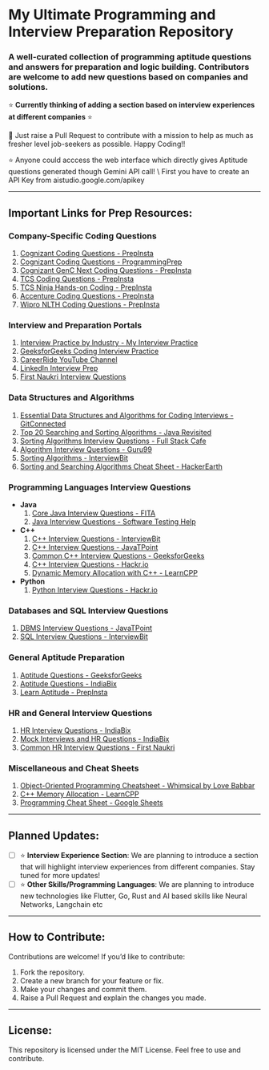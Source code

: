 # My Ultimate Programming and Interview Preparation Repository

### A well-curated collection of programming aptitude questions and answers for preparation and logic building. Contributors are welcome to add new questions based on companies and solutions.

⭐ **Currently thinking of adding a section based on interview experiences at different companies** ⭐

🚀 Just raise a Pull Request to contribute with a mission to help as much as fresher level job-seekers as possible. Happy Coding!!

⭐ Anyone could acccess the web interface which directly gives Aptitude questions generated though Gemini API call! \\ First you have to create an API Key from aistudio.google.com/apikey

---

## Important Links for Prep Resources:

### Company-Specific Coding Questions
1) [Cognizant Coding Questions - PrepInsta](https://prepinsta.com/cognizant/coding-questions/)
2) [Cognizant Coding Questions - ProgrammingPrep](https://www.programmingprep.com/cognizant-coding-questions/)
3) [Cognizant GenC Next Coding Questions - PrepInsta](https://prepinsta.com/cognizant-genc-next/coding-questions/)
4) [TCS Coding Questions - PrepInsta](https://prepinsta.com/tcs-coding-questions/)
5) [TCS Ninja Hands-on Coding - PrepInsta](https://prepinsta.com/tcs-ninja/hands-on-coding/)
6) [Accenture Coding Questions - PrepInsta](https://prepinsta.com/accenture/coding/)
7) [Wipro NLTH Coding Questions - PrepInsta](https://prepinsta.com/wipro-nlth/placement-papers/coding-ability/)

### Interview and Preparation Portals
1) [Interview Practice by Industry - My Interview Practice](https://myinterviewpractice.com/industries/)
2) [GeeksforGeeks Coding Interview Practice](https://www.geeksforgeeks.org/practice-for-cracking-any-coding-interview/)
3) [CareerRide YouTube Channel](https://www.youtube.com/c/CareerRideinfo/playlists?view=58)
4) [LinkedIn Interview Prep](https://www.linkedin.com/interview-prep/assessments/urn:li:fs_assessment:(1,a)/question/urn:li:fs_assessmentQuestion:(10011,aq11)/)
5) [First Naukri Interview Questions](https://www.firstnaukri.com/interview-questions-and-answers?utm_source=chpeventbyrg&utm_medium=email&utm_campaign=piqa)

### Data Structures and Algorithms
1) [Essential Data Structures and Algorithms for Coding Interviews - GitConnected](https://levelup.gitconnected.com/essential-data-structures-and-algorithms-for-coding-interviews-a283c755b304)
2) [Top 20 Searching and Sorting Algorithms - Java Revisited](https://javarevisited.blogspot.com/2019/04/top-20-searching-and-sorting-algorithms-interview-questions.html)
3) [Sorting Algorithms Interview Questions - Full Stack Cafe](https://www.fullstack.cafe/blog/sorting-algorithms-interview-questions)
4) [Algorithm Interview Questions - Guru99](https://www.guru99.com/algorithm-interview-questions.html)
5) [Sorting Algorithms - InterviewBit](https://www.interviewbit.com/tutorial/sorting-algorithms/#sorting-algorithms)
6) [Sorting and Searching Algorithms Cheat Sheet - HackerEarth](https://www.hackerearth.com/practice/notes/sorting-and-searching-algorithms-time-complexities-cheat-sheet/)

### Programming Languages Interview Questions
- **Java**
   1) [Core Java Interview Questions - FITA](https://www.fita.in/java-interview-questions-freshers/)
   2) [Java Interview Questions - Software Testing Help](https://www.softwaretestinghelp.com/core-java-interview-questions/)
- **C++**
   1) [C++ Interview Questions - InterviewBit](https://www.interviewbit.com/cpp-interview-questions/)
   2) [C++ Interview Questions - JavaTPoint](https://www.javatpoint.com/cpp-interview-questions)
   3) [Common C++ Interview Questions - GeeksforGeeks](https://www.geeksforgeeks.org/commonly-asked-c-interview-questions-set-1/)
   4) [C++ Interview Questions - Hackr.io](https://hackr.io/blog/cpp-interview-questions)
   5) [Dynamic Memory Allocation with C++ - LearnCPP](https://www.learncpp.com/cpp-tutorial/dynamic-memory-allocation-with-new-and-delete/)
- **Python**
   1) [Python Interview Questions - Hackr.io](https://hackr.io/blog/python-interview-questions)

### Databases and SQL Interview Questions
1) [DBMS Interview Questions - JavaTPoint](https://www.javatpoint.com/dbms-interview-questions)
2) [SQL Interview Questions - InterviewBit](https://www.interviewbit.com/sql-interview-questions/)

### General Aptitude Preparation
1) [Aptitude Questions - GeeksforGeeks](https://www.geeksforgeeks.org/aptitude-gq/)
2) [Aptitude Questions - IndiaBix](https://www.indiabix.com/)
3) [Learn Aptitude - PrepInsta](https://prepinsta.com/learn-aptitude/)

### HR and General Interview Questions
1) [HR Interview Questions - IndiaBix](https://www.indiabix.com/hr-interview/questions-and-answers/)
2) [Mock Interviews and HR Questions - IndiaBix](https://www.indiabix.com/)
3) [Common HR Interview Questions - First Naukri](https://www.firstnaukri.com/interview-questions-and-answers?utm_source=chpeventbyrg&utm_medium=email&utm_campaign=piqa)

### Miscellaneous and Cheat Sheets
1) [Object-Oriented Programming Cheatsheet - Whimsical by Love Babbar](https://whimsical.com/object-oriented-programming-cheatsheet-by-love-babbar-YbSgLatbWQ4R5paV7EgqFw)
2) [C++ Memory Allocation - LearnCPP](https://www.learncpp.com/cpp-tutorial/dynamic-memory-allocation-with-new-and-delete/)
3) [Programming Cheat Sheet - Google Sheets](https://docs.google.com/spreadsheets/d/1n7R1P5XnWInTTl89GPuw0RWOsoDiAsRWRDSwLVMlWNE/edit#gid=0)

---

## Planned Updates:
- [ ] ⭐ **Interview Experience Section**: We are planning to introduce a section that will highlight interview experiences from different companies. Stay tuned for more updates!
- [ ] ⭐ **Other Skills/Programming Languages**: We are planning to introduce new technologies like Flutter, Go, Rust and AI based skills like Neural Networks, Langchain etc
---

## How to Contribute:
Contributions are welcome! If you’d like to contribute:
1) Fork the repository.
2) Create a new branch for your feature or fix.
3) Make your changes and commit them.
4) Raise a Pull Request and explain the changes you made.

---

## License:
This repository is licensed under the MIT License. Feel free to use and contribute.
